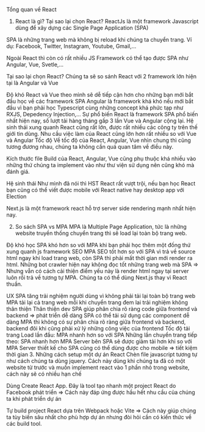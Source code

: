 Tổng quan về React

1. React là gì? Tại sao lại chọn React?
   ReactJs là một framework Javascript dùng để xây dựng các Single Page Application (SPA)

SPA là những trang web mà không bị reload khi chúng ta chuyển trang. Ví dụ: Facebook, Twitter, Instagram, Youtube, Gmail,...

Ngoài React thì còn có rất nhiều JS Framework có thể tạo được SPA như Angular, Vue, Svetle,...

Tại sao lại chọn React?
Chúng ta sẽ so sánh React với 2 framework lớn hiện tại là Angular và Vue

Độ khó
React và Vue theo mình sẽ dễ tiếp cận hơn cho những bạn mới bắt đầu học về các framework SPA
Angular là framework khá khó nếu mới bắt đầu vì bạn phải học Typescript cùng những concept khá phức tạp như RXJS, Depedency Injection,...
Sự phổ biến
React là framework SPA phổ biến nhất hiện nay, số lượt tải hàng tháng gấp 3 lần Vue và Angular cộng lại.
Hệ sinh thái xung quanh React cũng rất lớn, được rất nhiều các công ty trên thế giới tin dùng.
Nhu cầu việc làm của React cũng lớn hơn rất nhiều so với Vue và Angular
Tốc độ
Về tốc độ của React, Angular, Vue nhìn chung thì cũng tương đương nhau, chúng ta không cần quá quan tâm về điều này.

Kích thước file Build của React, Angular, Vue cũng phụ thuộc khá nhiều vào những thứ chúng ta implement vào như thư viện sử dụng nên cũng khó mà đánh giá.

Hệ sinh thái
Như mình đã nói thì HST React rất vượt trội, nếu bạn học React bạn cũng có thể viết được mobile với React native hay desktop app với Election

Next.js là một framework react hỗ trợ server side rendering mạnh nhất hiện nay.

2. So sách SPA vs MPA
   MPA là Multiple Page Application, tức là những website truyền thống chuyển trang thì sẽ load lại toàn bộ trang web.

Độ khó học
SPA khó hơn so với MPA khi bạn phải học thêm một đống thứ xung quanh js framework
SEO
MPA SEO tốt hơn so với SPA vì trả về source html ngay khi load trang web, còn SPA thì phải mất thời gian mới render ra html.
Những bot crawler hiện nay không đọc tốt những trang web mà SPA
=> Nhưng vẫn có cách cải thiện điểm yếu này là render html ngay tại server luôn rồi trả về tương tự MPA. Chúng ta có thể dùng Next.js thay vì React thuần.

UX
SPA tăng trải nghiệm người dùng vì không phải tải lại toàn bộ trang web
MPA tải lại cả trang web mỗi khi chuyển trang đem lai trải nghiệm không thân thiện
Thân thiện dev
SPA giúp phân chia rõ ràng code giữa frontend và backend => phát triển dễ dàng
SPA có thể tải sử dụng các component dễ dàng
MPA thì không có sự phân chia rõ ràng giữa frontend và backend, backend đôi khi cũng phải xử lý những công việc của frontend
Tốc độ tải trang
Load lần đầu: MPA nhanh hơn so với SPA
Những lần chuyển trang tiếp theo: SPA nhanh hơn MPA
Server bên SPA sẽ được giảm tải hơn khi so với MPA
Server thiết kế cho SPA cũng có thể dùng được cho mobile => tiết kiệm thời gian 3. Những cách setup một dự án React
Chèn file javascript tương tự như cách chúng ta dùng jquery. Cách này dùng khi chúng ta đã có một website từ trước và muốn implement react vào 1 phần nhỏ trong website, cách này sẽ có nhiều hạn chế

Dùng Create React App. Đây là tool tạo nhanh một project React do Facebook phát triển => Cách này đáp ứng được hầu hết nhu cầu của chúng ta khi phát triển dự án

Tự build project React dựa trên Webpack hoặc Vite => Cách này giúp chúng ta tùy biến sâu nhất cho phù hợp dự án nhưng đòi hỏi cần có kiến thức về các build tool.
